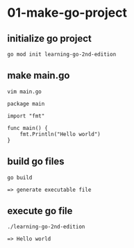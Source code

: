 # 01-make-go-project


## initialize go project

```
go mod init learning-go-2nd-edition
```

## make main.go

```
vim main.go
```


```
package main

import "fmt"

func main() {
	fmt.Println("Hello world")
}
```

## build go files

```
go build

=> generate executable file
```

## execute go file

```
./learning-go-2nd-edition

=> Hello world
```

